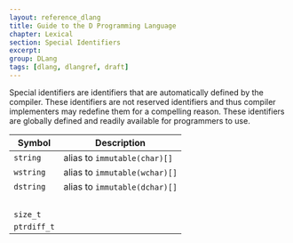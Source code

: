 ```yaml
---
layout: reference_dlang
title: Guide to the D Programming Language
chapter: Lexical
section: Special Identifiers
excerpt: 
group: DLang
tags: [dlang, dlangref, draft]
---
```


Special identifiers are identifiers that are automatically defined by the compiler.
These identifiers are not reserved identifiers and thus compiler implementers may redefine them for a compelling reason.
These identifiers are globally defined and readily available for programmers to use.

| Symbol      | Description |
|-------------|-------------|
| `string`    | alias to `immutable(char)[]` |
| `wstring`   | alias to `immutable(wchar)[]` |
| `dstring`   | alias to `immutable(dchar)[]` |
| &nbsp;      | |
| `size_t`    | |
| `ptrdiff_t` | |
